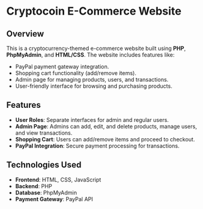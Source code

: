 # Cryptocoin E-Commerce Website

## Overview
This is a cryptocurrency-themed e-commerce website built using **PHP**, **PhpMyAdmin**, and **HTML/CSS**. The website includes features like:
- PayPal payment gateway integration.
- Shopping cart functionality (add/remove items).
- Admin page for managing products, users, and transactions.
- User-friendly interface for browsing and purchasing products.

## Features
- **User Roles**: Separate interfaces for admin and regular users.
- **Admin Page**: Admins can add, edit, and delete products, manage users, and view transactions.
- **Shopping Cart**: Users can add/remove items and proceed to checkout.
- **PayPal Integration**: Secure payment processing for transactions.

## Technologies Used
- **Frontend**: HTML, CSS, JavaScript
- **Backend**: PHP
- **Database**: PhpMyAdmin
- **Payment Gateway**: PayPal API
